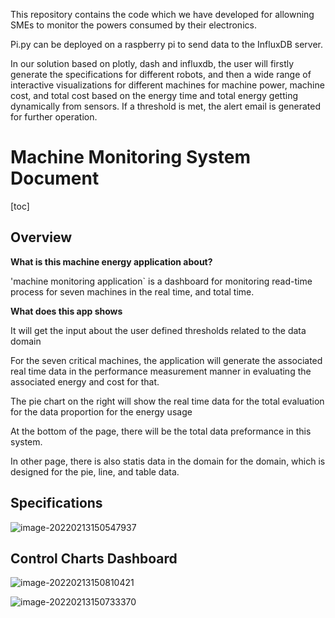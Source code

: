 This repository contains the code which we have developed for allowning SMEs to monitor the powers consumed by their electronics.

Pi.py can be deployed on a raspberry pi to send data to the InfluxDB server.

In our solution based on plotly, dash and influxdb, the user will firstly generate the specifications for different robots, and then a wide range of interactive visualizations for different machines for machine power, machine cost, and total cost based on the energy time and total energy getting dynamically from sensors. If a threshold is met, the alert email is generated for further operation.

# Machine Monitoring System Document

[toc]



## Overview

**What is this machine energy application about?**

'machine monitoring application` is a dashboard for monitoring read-time process for seven machines in the real time, and total time.

**What does this app shows**

It will get the input about the user defined thresholds related to the data domain

For the seven critical machines, the application will generate the associated real time data in the performance measurement manner in evaluating the associated energy and cost for that.

The pie chart on the right will show the real time data for the total evaluation for the data proportion for the energy usage

At the bottom of the page, there will be the total data preformance in this system.

In other page, there is also statis data in the domain for the domain, which is designed for the pie, line, and table data.

## Specifications

![image-20220213150547937](https://asdsadsadsad.oss-cn-beijing.aliyuncs.com/image-20220213150547937.png)

## Control Charts Dashboard



![image-20220213150810421](https://asdsadsadsad.oss-cn-beijing.aliyuncs.com/image-20220213150810421.png)

![image-20220213150733370](https://asdsadsadsad.oss-cn-beijing.aliyuncs.com/image-20220213150733370.png)



